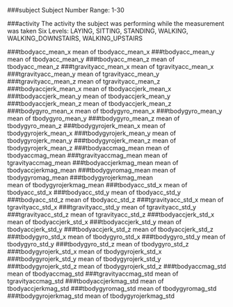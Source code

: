 ###subject
  Subject Number
	Range: 1-30
	
###activity
  The activity the subject was performing while the measurement was taken
	Six Levels: LAYING, SITTING, STANDING, WALKING, WALKING_DOWNSTAIRS, WALKING_UPSTAIRS
	
###tbodyacc_mean_x
  mean of tbodyacc_mean_x
###tbodyacc_mean_y
  mean of tbodyacc_mean_y
###tbodyacc_mean_z
  mean of tbodyacc_mean_z
###tgravityacc_mean_x
  mean of tgravityacc_mean_x
###tgravityacc_mean_y
  mean of tgravityacc_mean_y
###tgravityacc_mean_z
  mean of tgravityacc_mean_z
###tbodyaccjerk_mean_x
  mean of tbodyaccjerk_mean_x
###tbodyaccjerk_mean_y
  mean of tbodyaccjerk_mean_y
###tbodyaccjerk_mean_z
  mean of tbodyaccjerk_mean_z
###tbodygyro_mean_x
  mean of tbodygyro_mean_x
###tbodygyro_mean_y
  mean of tbodygyro_mean_y
###tbodygyro_mean_z
  mean of tbodygyro_mean_z
###tbodygyrojerk_mean_x
  mean of tbodygyrojerk_mean_x
###tbodygyrojerk_mean_y
  mean of tbodygyrojerk_mean_y
###tbodygyrojerk_mean_z
  mean of tbodygyrojerk_mean_z
###tbodyaccmag_mean
  mean of tbodyaccmag_mean
###tgravityaccmag_mean
  mean of tgravityaccmag_mean
###tbodyaccjerkmag_mean
  mean of tbodyaccjerkmag_mean
###tbodygyromag_mean
  mean of tbodygyromag_mean
###tbodygyrojerkmag_mean  
  mean of tbodygyrojerkmag_mean
###tbodyacc_std_x
  mean of tbodyacc_std_x
###tbodyacc_std_y
  mean of tbodyacc_std_y
###tbodyacc_std_z
  mean of tbodyacc_std_z
###tgravityacc_std_x
  mean of tgravityacc_std_x
###tgravityacc_std_y
  mean of tgravityacc_std_y
###tgravityacc_std_z
  mean of tgravityacc_std_z
###tbodyaccjerk_std_x
  mean of tbodyaccjerk_std_x
###tbodyaccjerk_std_y
  mean of tbodyaccjerk_std_y
###tbodyaccjerk_std_z
  mean of tbodyaccjerk_std_z
###tbodygyro_std_x
  mean of tbodygyro_std_x
###tbodygyro_std_y
  mean of tbodygyro_std_y
###tbodygyro_std_z
  mean of tbodygyro_std_z
###tbodygyrojerk_std_x
  mean of tbodygyrojerk_std_x
###tbodygyrojerk_std_y
  mean of tbodygyrojerk_std_y
###tbodygyrojerk_std_z
  mean of tbodygyrojerk_std_z
###tbodyaccmag_std
  mean of tbodyaccmag_std
###tgravityaccmag_std
  mean of tgravityaccmag_std
###tbodyaccjerkmag_std
  mean of tbodyaccjerkmag_std
###tbodygyromag_std
  mean of tbodygyromag_std
###tbodygyrojerkmag_std
  mean of tbodygyrojerkmag_std
